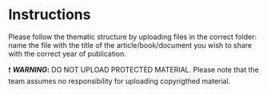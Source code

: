 # Instructions
Please follow the thematic structure by uploading files in the correct folder: name the file with the title of the article/book/document you wish to share with the correct year of publication.  

:exclamation: **_WARNING_:**
DO NOT UPLOAD PROTECTED MATERIAL. Please note that the team assumes no responsibility for uploading copyrigthed material.

